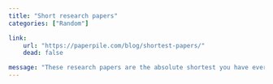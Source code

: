 ```yaml
---
title: "Short research papers"
categories: ["Random"]

link:
    url: "https://paperpile.com/blog/shortest-papers/"
    dead: false

message: "These research papers are the absolute shortest you have ever seen!"
---
```

